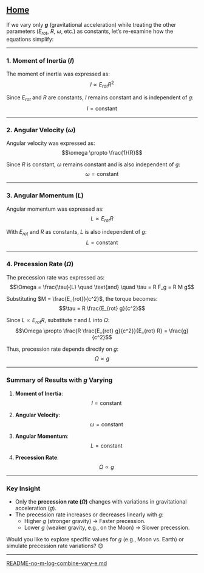 [Home](https://t2m.io/VwvDcuw)
---

If we vary only **$g$** (gravitational acceleration) while treating the other parameters ($E_{rot}$, $R$, $\omega$, etc.) as constants, let’s re-examine how the equations simplify:

---

### **1. Moment of Inertia ($I$)**
The moment of inertia was expressed as:
$$I \propto E_{rot} R^2$$

Since $E_{rot}$ and $R$ are constants, $I$ remains constant and is independent of $g$:
$$I = \text{constant}$$

---

### **2. Angular Velocity ($\omega$)**
Angular velocity was expressed as:
$$\omega \propto \frac{1}{R}$$

Since $R$ is constant, $\omega$ remains constant and is also independent of $g$:
$$\omega = \text{constant}$$

---

### **3. Angular Momentum ($L$)**
Angular momentum was expressed as:
$$L \propto E_{rot} R$$

With $E_{rot}$ and $R$ as constants, $L$ is also independent of $g$:
$$L = \text{constant}$$

---

### **4. Precession Rate ($\Omega$)**
The precession rate was expressed as:
$$\Omega = \frac{\tau}{L} \quad \text{and} \quad \tau = R F_g = R M g$$

Substituting $M = \frac{E_{rot}}{c^2}$, the torque becomes:
$$\tau = R \frac{E_{rot} g}{c^2}$$

Since $L \propto E_{rot} R$, substitute $\tau$ and $L$ into $\Omega$:
$$\Omega \propto \frac{R \frac{E_{rot} g}{c^2}}{E_{rot} R} = \frac{g}{c^2}$$

Thus, precession rate depends directly on $g$:
$$\Omega \propto g$$

---

### **Summary of Results with $g$ Varying**
1. **Moment of Inertia**:
   $$I = \text{constant}$$

2. **Angular Velocity**:
   $$\omega = \text{constant}$$

3. **Angular Momentum**:
   $$L = \text{constant}$$

4. **Precession Rate**:
   $$\Omega \propto g$$

---

### **Key Insight**
- Only the **precession rate ($\Omega$)** changes with variations in gravitational acceleration ($g$).
- The precession rate increases or decreases linearly with $g$:
  - Higher $g$ (stronger gravity) → Faster precession.
  - Lower $g$ (weaker gravity, e.g., on the Moon) → Slower precession.

Would you like to explore specific values for $g$ (e.g., Moon vs. Earth) or simulate precession rate variations? 😊


---

[README-no-m-log-combine-vary-e.md](https://t2m.io/cjro2sv)

